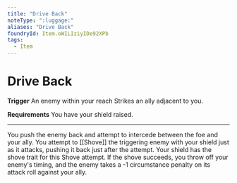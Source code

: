 ```yaml
---
title: "Drive Back"
noteType: ":luggage:"
aliases: "Drive Back"
foundryId: Item.oWILIziyIDe92XPb
tags:
  - Item
---
```


# Drive Back

**Trigger** An enemy within your reach Strikes an ally adjacent to you.

**Requirements** You have your shield raised.

* * *

You push the enemy back and attempt to intercede between the foe and your ally. You attempt to [[Shove]] the triggering enemy with your shield just as it attacks, pushing it back just after the attempt. Your shield has the shove trait for this Shove attempt. If the shove succeeds, you throw off your enemy's timing, and the enemy takes a -1 circumstance penalty on its attack roll against your ally.
